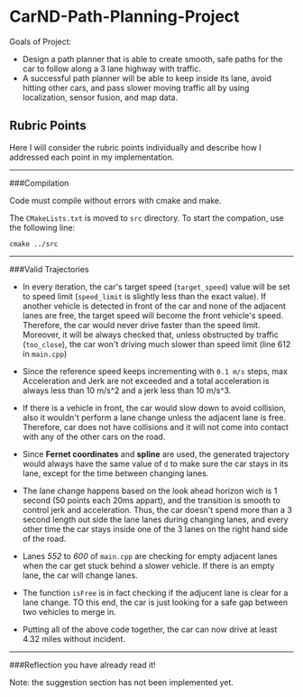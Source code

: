 # CarND-Path-Planning-Project

Goals of Project:
-	Design a path planner that is able to create smooth, safe paths for the car to follow along a 3 lane highway with traffic. 
-	A successful path planner will be able to keep inside its lane, avoid hitting other cars, and pass slower moving traffic all by using localization, sensor fusion, and map data.


## Rubric Points
Here I will consider the rubric points individually and describe how I addressed each point in my implementation. 

---
###Compilation

Code must compile without errors with cmake and make.

The `CMakeLists.txt` is moved to `src` directory. To start the compation, use the following line:
```
cmake ../src
```
---
###Valid Trajectories

- In every iteration, the car's target speed (`target_speed`) value will be set to speed limit (`speed_limit` is slightly less than the exact value). If another vehicle is detected in front of the car and none of the adjacent lanes are free, the target speed will become the front vehicle's speed.
Therefore, the car would never drive faster than the speed limit. Moreover, it will be always checked that, unless obstructed by traffic (`too_close`), the car won't driving much slower than speed limit (line 612 in `main.cpp`)

- Since the reference speed keeps incrementing with `0.1 m/s` steps, max Acceleration and Jerk are not exceeded and a total acceleration is always less than 10 m/s^2 and a jerk less than 10 m/s^3.

- If there is a vehicle in front, the car would slow down to avoid collision, also it wouldn't perform a lane change unless the adjacent lane is free. Therefore, car does not have collisions and it will not come into contact with any of the other cars on the road.

- Since __Fernet coordinates__ and __spline__  are used, the generated trajectory would always have the same value of `d` to make sure the car stays in its lane, except for the time between changing lanes.

- The lane change happens based on the look ahead horizon wich is 1 second (50 points each 20ms appart), and the transition is smooth to control jerk and acceleration. Thus, the car doesn't spend more than a 3 second length out side the lane lanes during changing lanes, and every other time the car stays inside one of the 3 lanes on the right hand side of the road.


- Lanes _552_ to _600_ of `main.cpp` are checking for empty adjacent lanes when the car get stuck behind a slower vehicle. If there is an empty lane, the car will change lanes.

- The function `isFree` is in fact checking if the adjucent lane is clear for a lane change. TO this end, the car is just looking for a safe gap between two vehicles to merge in. 

- Putting all of the above code together, the car can now drive at least 4.32 miles without incident.
---
###Reflection
you have already read it!

Note: the suggestion section has not been implemented yet.
